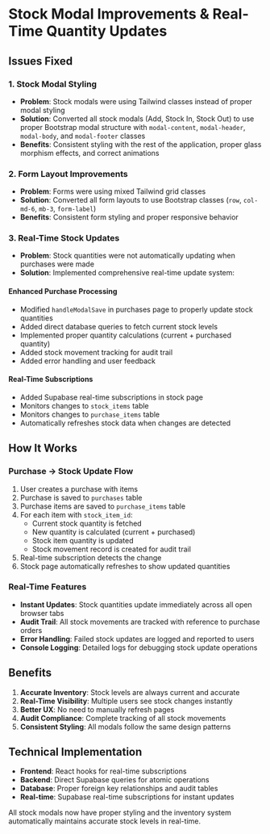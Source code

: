 # Stock Modal Improvements & Real-Time Quantity Updates

## Issues Fixed

### 1. Stock Modal Styling
- **Problem**: Stock modals were using Tailwind classes instead of proper modal styling
- **Solution**: Converted all stock modals (Add, Stock In, Stock Out) to use proper Bootstrap modal structure with `modal-content`, `modal-header`, `modal-body`, and `modal-footer` classes
- **Benefits**: Consistent styling with the rest of the application, proper glass morphism effects, and correct animations

### 2. Form Layout Improvements
- **Problem**: Forms were using mixed Tailwind grid classes
- **Solution**: Converted all form layouts to use Bootstrap classes (`row`, `col-md-6`, `mb-3`, `form-label`)
- **Benefits**: Consistent form styling and proper responsive behavior

### 3. Real-Time Stock Updates
- **Problem**: Stock quantities were not automatically updating when purchases were made
- **Solution**: Implemented comprehensive real-time update system:

#### Enhanced Purchase Processing
- Modified `handleModalSave` in purchases page to properly update stock quantities
- Added direct database queries to fetch current stock levels
- Implemented proper quantity calculations (current + purchased quantity)
- Added stock movement tracking for audit trail
- Added error handling and user feedback

#### Real-Time Subscriptions
- Added Supabase real-time subscriptions in stock page
- Monitors changes to `stock_items` table
- Monitors changes to `purchase_items` table
- Automatically refreshes stock data when changes are detected

## How It Works

### Purchase → Stock Update Flow
1. User creates a purchase with items
2. Purchase is saved to `purchases` table
3. Purchase items are saved to `purchase_items` table
4. For each item with `stock_item_id`:
   - Current stock quantity is fetched
   - New quantity is calculated (current + purchased)
   - Stock item quantity is updated
   - Stock movement record is created for audit trail
5. Real-time subscription detects the change
6. Stock page automatically refreshes to show updated quantities

### Real-Time Features
- **Instant Updates**: Stock quantities update immediately across all open browser tabs
- **Audit Trail**: All stock movements are tracked with reference to purchase orders
- **Error Handling**: Failed stock updates are logged and reported to users
- **Console Logging**: Detailed logs for debugging stock update operations

## Benefits
1. **Accurate Inventory**: Stock levels are always current and accurate
2. **Real-Time Visibility**: Multiple users see stock changes instantly
3. **Better UX**: No need to manually refresh pages
4. **Audit Compliance**: Complete tracking of all stock movements
5. **Consistent Styling**: All modals follow the same design patterns

## Technical Implementation
- **Frontend**: React hooks for real-time subscriptions
- **Backend**: Direct Supabase queries for atomic operations
- **Database**: Proper foreign key relationships and audit tables
- **Real-time**: Supabase real-time subscriptions for instant updates

All stock modals now have proper styling and the inventory system automatically maintains accurate stock levels in real-time. 